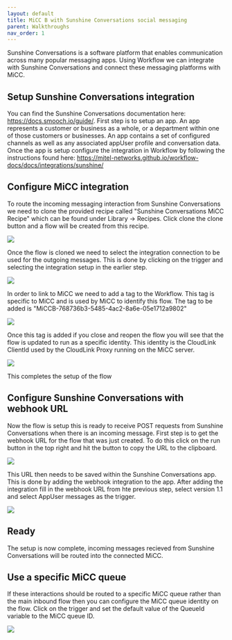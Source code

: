 ```yaml
---
layout: default
title: MiCC B with Sunshine Conversations social messaging
parent: Walkthroughs
nav_order: 1
---
```


Sunshine Conversations is a software platform that enables communication across many popular messaging apps. Using Workflow we can integrate with Sunshine Conversations and connect these messaging platforms with MiCC. 

## Setup Sunshine Conversations integration
You can find the Sunshine Conversations documentation here: <https://docs.smooch.io/guide/>. 
First step is to setup an app. An app represents a customer or business as a whole, or a department within one of those customers or businesses. An app contains a set of configured channels as well as any associated appUser profile and conversation data.
Once the app is setup configure the integration in Workflow by following the instructions found here: <https://mitel-networks.github.io/workflow-docs/docs/integrations/sunshine/>

## Configure MiCC integration
To route the incoming messaging interaction from Sunshine Conversations we need to clone the provided recipe called "Sunshine Conversations MiCC Recipe" which can be found under Library -> Recipes. Click clone the clone button and a flow will be created from this recipe.

![](../../../assets/walkthroughs/clone-recipe.gif)

Once the flow is cloned we need to select the integration connection to be used for the outgoing messages. This is done by clicking on the trigger and selecting the integration setup in the earlier step.

![](../../../assets/walkthroughs/choose-connection.gif)

In order to link to MiCC we need to add a tag to the Workflow. This tag is specific to MiCC and is used by MiCC to identify this flow. The tag to be added is "MiCCB-768736b3-5485-4ac2-8a6e-05e1712a9802"

![](../../../assets/walkthroughs/add-micc-tag.gif)

Once this tag is added if you close and reopen the flow you will see that the flow is updated to run as a specific identity. This identity is the CloudLink ClientId used by the CloudLink Proxy running on the MiCC server. 

![](../../../assets/walkthroughs/workflow-identity.png)

This completes the setup of the flow

## Configure Sunshine Conversations with webhook URL
Now the flow is setup this is ready to receive POST requests from Sunshine Conversations when there is an incoming message. 
First step is to get the webhook URL for the flow that was just created. To do this click on the run button in the top right and hit the button to copy the URL to the clipboard. 

![](../../../assets/walkthroughs/get-webhook-url.gif)

This URL then needs to be saved within the Sunshine Conversations app. This is done by adding the webhook integration to the app. After adding the integration fill in the webhook URL from hte previous step, select version 1.1 and select AppUser messages as the trigger.

![](../../../assets/walkthroughs/sunshine-webhook-url.png)

## Ready
The setup is now complete, incoming messages recieved from Sunshine Conversations will be routed into the connected MiCC. 

## Use a specific MiCC queue
If these interactions should be routed to a specific MiCC queue rather than the main inbound flow then you can configure the MiCC queue identity on the flow. Click on the trigger and set the default value of the QueueId variable to the MiCC queue ID. 

![](../../../assets/walkthroughs/select-micc-queue.gif)

